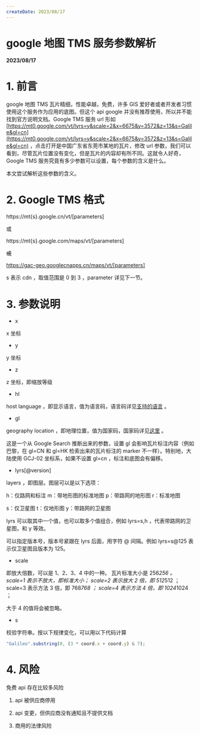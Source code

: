 ```yaml
---
createDate: 2023/08/17
---
```


# google 地图 TMS 服务参数解析

**2023/08/17**

# 1. 前言

google 地图 TMS 瓦片精细，性能卓越，免费，许多 GIS 爱好者或者开发者习惯使用这个服务作为应用的底图。但这个 api google 并没有推荐使用，所以并不能找到官方说明文档。Google TMS 服务 url 形如 [https://mt0.google.com/vt/lyrs=y&scale=2&x=6675&y=3572&z=13&s=Galile&gl=cn](https://mt0.google.com/vt/lyrs=y&scale=2&x=6675&y=3572&z=13&s=Galile&gl=cn) ，点击打开是中国广东省东莞市某地的瓦片，修改 url 参数，我们可以看到，尽管瓦片位置没有变化，但是瓦片的内容却有所不同。这就令人好奇，Google TMS 服务究竟有多少参数可以设置，每个参数的含义是什么。

本文尝试解析这些参数的含义。

# 2. Google TMS 格式

<p>https://mt{s}.google.cn/vt/[parameters]</p>

或

<p>https://mt{s}.google.com/maps/vt/[parameters]</p>

~~或~~

~~<p>https://gac-geo.googlecnapps.cn/maps/vt/[parameters]</p>~~

s 表示 cdn ，取值范围是 0 到 3 ，parameter 详见下一节。

# 3. 参数说明

- x

x 坐标

- y

y 坐标

- z

z 坐标，即缩放等级

- hl

host language ，即显示语言，值为语言码，语言码详见[支持的语言](https://developers.google.com/custom-search/docs/xml_results_appendices#interfaceLanguages) 。

- gl

geography location ，即地理位置，值为国家码，国家码详见[这里](https://developers.google.com/custom-search/docs/xml_results_appendices#countryCodes) 。

这是一个从 Google Search 推断出来的参数，设置 gl 会影响瓦片标注内容（例如巴黎，在 gl=CN 和 gl=HK 检索出来的瓦片标注的 marker 不一样）。特别地，大陆使用 GCJ-02 坐标系，如果不设置 gl=cn ，标注和底图会有偏移。

- lyrs\[@version\]

layers ，即图层。图层可以是以下选项：

h：仅路网和标注 m：带地形图的标准地图 p：带路网的地形图 r：标准地图

s：仅卫星图 t：仅地形图 y：带路网的卫星图

lyrs 可以取其中一个值，也可以取多个值组合，例如 lyrs=s,h ，代表带路网的卫星图，和 y 等效。

可以指定版本号，版本号紧跟在 lyrs 后面，用字符 @ 间隔。例如 lyrs=s@125 表示仅卫星图且版本为 125。

- scale

即放大倍数，可以是 1、2、3、4 中的一种。 瓦片标准大小是 256*256 。 scale=1 表示不放大，即标准大小； scale=2 表示放大 2 倍，即 512*512 ； scale=3 表示方法 3 倍，即 768*768 ； scale=4 表示方法 4 倍，即 1024*1024 ；

大于 4 的值将会被忽略。

- s

校验字符串。按以下规律变化，可以用以下代码计算

```javascript
"Galileo".substring(0, (3 * coord.x + coord.y) & 7);
```

# 4. 风险

免费 api 存在比较多风险

1. api 被供应商停用

2. api 变更，但供应商没有通知且不提供文档

3. 商用的法律风险
